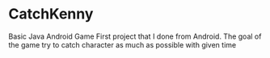# CatchKenny
 Basic Java Android Game
 First project that I done from Android. The goal of the game try to catch character as much as possible with given time
